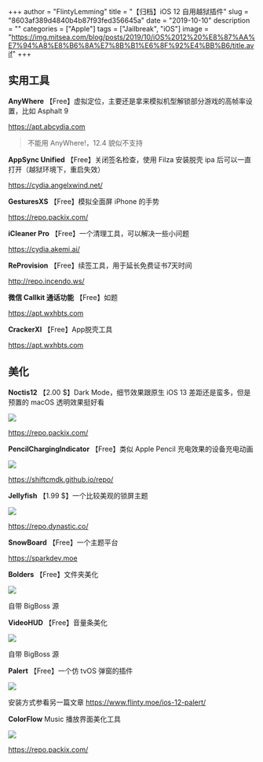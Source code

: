 +++
author = "FlintyLemming"
title = "【归档】iOS 12 自用越狱插件"
slug = "8603af389d4840b4b87f93fed356645a"
date = "2019-10-10"
description = ""
categories = ["Apple"]
tags = ["Jailbreak", "iOS"]
image = "https://img.mitsea.com/blog/posts/2019/10/iOS%2012%20%E8%87%AA%E7%94%A8%E8%B6%8A%E7%8B%B1%E6%8F%92%E4%BB%B6/title.avif"
+++

## 实用工具
**AnyWhere**
【Free】虚拟定位，主要还是拿来模拟机型解锁部分游戏的高帧率设置，比如 Asphalt 9

https://apt.abcydia.com
> 不能用 AnyWhere!，12.4 貌似不支持

**AppSync Unified**
【Free】关闭签名检查，使用 Filza 安装脱壳 ipa 后可以一直打开（越狱环境下，重启失效）

https://cydia.angelxwind.net/

**GesturesXS**
【Free】模拟全面屏 iPhone 的手势

https://repo.packix.com/

**iCleaner Pro**
【Free】一个清理工具，可以解决一些小问题

https://cydia.akemi.ai/

**ReProvision**
【Free】续签工具，用于延长免费证书7天时间

http://repo.incendo.ws/

**微信 Callkit 通话功能**
【Free】如题

https://apt.wxhbts.com

**CrackerXI**
【Free】App脱壳工具

https://apt.wxhbts.com

## 美化
**Noctis12**
【2.00 $】Dark Mode，细节效果跟原生 iOS 13 差距还是蛮多，但是预置的 macOS 透明效果挺好看

![](https://img.mitsea.com/blog/posts/2019/10/iOS%2012%20%E8%87%AA%E7%94%A8%E8%B6%8A%E7%8B%B1%E6%8F%92%E4%BB%B6/1.avif)

https://repo.packix.com/

**PencilChargingIndicator**
【Free】类似 Apple Pencil 充电效果的设备充电动画

![](https://img.mitsea.com/blog/posts/2019/10/iOS%2012%20%E8%87%AA%E7%94%A8%E8%B6%8A%E7%8B%B1%E6%8F%92%E4%BB%B6/2.avif)

https://shiftcmdk.github.io/repo/

**Jellyfish**
【1.99 $】一个比较美观的锁屏主题

![](https://img.mitsea.com/blog/posts/2019/10/iOS%2012%20%E8%87%AA%E7%94%A8%E8%B6%8A%E7%8B%B1%E6%8F%92%E4%BB%B6/3.avif)

https://repo.dynastic.co/

**SnowBoard**
【Free】一个主题平台

https://sparkdev.moe

**Bolders**
【Free】文件夹美化

![](https://img.mitsea.com/blog/posts/2019/10/iOS%2012%20%E8%87%AA%E7%94%A8%E8%B6%8A%E7%8B%B1%E6%8F%92%E4%BB%B6/4.avif)

自带 BigBoss 源

**VideoHUD**
【Free】音量条美化

![](https://img.mitsea.com/blog/posts/2019/10/iOS%2012%20%E8%87%AA%E7%94%A8%E8%B6%8A%E7%8B%B1%E6%8F%92%E4%BB%B6/5.avif)

自带 BigBoss 源

**Palert**
【Free】一个仿 tvOS 弹窗的插件

![](https://img.mitsea.com/blog/posts/2019/10/iOS%2012%20%E8%87%AA%E7%94%A8%E8%B6%8A%E7%8B%B1%E6%8F%92%E4%BB%B6/6.avif)

安装方式参看另一篇文章 https://www.flinty.moe/ios-12-palert/

**ColorFlow**
Music 播放界面美化工具

![](https://img.mitsea.com/blog/posts/2019/10/iOS%2012%20%E8%87%AA%E7%94%A8%E8%B6%8A%E7%8B%B1%E6%8F%92%E4%BB%B6/7.avif)

https://repo.packix.com/
